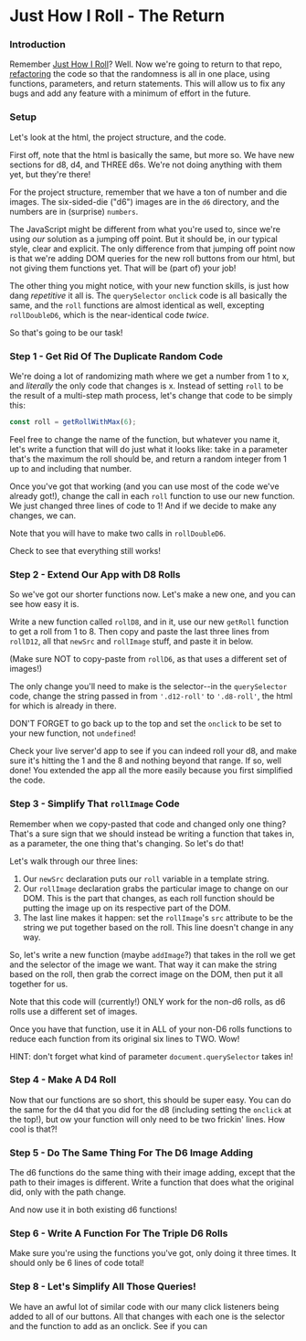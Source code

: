 # Just How I Roll - The Return

### Introduction

Remember [Just How I Roll](https://github.com/abbreviatedman/just-how-i-roll)? Well. Now we're going to return to that repo, [refactoring]() the code so that the randomness is all in one place, using functions, parameters, and return statements. This will allow us to fix any bugs and add any feature with a minimum of effort in the future.


### Setup

Let's look at the html, the project structure, and the code.

First off, note that the html is basically the same, but more so. We have new sections for d8, d4, and THREE d6s. We're not doing anything with them yet, but they're there!

For the project structure, remember that we have a ton of number and die images. The six-sided-die ("d6") images are in the `d6` directory, and the numbers are in (surprise) `numbers`.

The JavaScript might be different from what you're used to, since we're using _our_ solution as a jumping off point. But it should be, in our typical style, clear and explicit. The only difference from that jumping off point now is that we're adding DOM queries for the new roll buttons from our html, but not giving them functions yet. That will be (part of) your job!

The other thing you might notice, with your new function skills, is just how dang _repetitive_ it all is. The `querySelector` `onclick` code is all basically the same, and the `roll` functions are almost identical as well, excepting `rollDoubleD6`, which is the near-identical code _twice_.

So that's going to be our task!


### Step 1 - Get Rid Of The Duplicate Random Code

We're doing a lot of randomizing math where we get a number from 1 to x, and _literally_ the only code that changes is x. Instead of setting `roll` to be the result of a multi-step math process, let's change that code to be simply this:

```javascript
const roll = getRollWithMax(6);
```

Feel free to change the name of the function, but whatever you name it, let's write a function that will do just what it looks like: take in a parameter that's the maximum the roll should be, and return a random integer from 1 up to and including that number.

Once you've got that working (and you can use most of the code we've already got!), change the call in each `roll` function to use our new function. We just changed three lines of code to 1! And if we decide to make any changes, we can.

Note that you will have to make two calls in `rollDoubleD6`.

Check to see that everything still works!


### Step 2 - Extend Our App with D8 Rolls

So we've got our shorter functions now. Let's make a new one, and you can see how easy it is.

Write a new function called `rollD8`, and in it, use our new `getRoll` function to get a roll from 1 to 8. Then copy and paste the last three lines from `rollD12`, all that `newSrc` and `rollImage` stuff, and paste it in below.

(Make sure NOT to copy-paste from `rollD6`, as that uses a different set of images!)

The only change you'll need to make is the selector--in the `querySelector` code, change the string passed in from `'.d12-roll'` to `'.d8-roll'`, the html for which is already in there.

DON'T FORGET to go back up to the top and set the `onclick` to be set to your new function, not `undefined`!

Check your live server'd app to see if you can indeed roll your d8, and make sure it's hitting the 1 and the 8 and nothing beyond that range. If so, well done! You extended the app all the more easily because you first simplified the code.


### Step 3 - Simplify That `rollImage` Code

Remember when we copy-pasted that code and changed only one thing? That's a sure sign that we should instead be writing a function that takes in, as a parameter, the one thing that's changing. So let's do that!

Let's walk through our three lines:

1. Our `newSrc` declaration puts our `roll` variable in a template string.
2. Our `rollImage` declaration grabs the particular image to change on our DOM. This is the part that changes, as each roll function should be putting the image up on its respective part of the DOM.
3. The last line makes it happen: set the `rollImage`'s `src` attribute to be the string we put together based on the roll. This line doesn't change in any way.

So, let's write a new function (maybe `addImage`?) that takes in the roll we get and the selector of the image we want. That way it can make the string based on the roll, then grab the correct image on the DOM, then put it all together for us.

Note that this code will (currently!) ONLY work for the non-d6 rolls, as d6 rolls use a different set of images.

Once you have that function, use it in ALL of your non-D6 rolls functions to reduce each function from its original six lines to TWO. Wow!

HINT: don't forget what kind of parameter `document.querySelector` takes in!


### Step 4 - Make A D4 Roll

Now that our functions are so short, this should be super easy. You can do the same for the d4 that you did for the d8 (including setting the `onclick` at the top!), but ow your function will only need to be two frickin' lines. How cool is that?!


### Step 5 - Do The Same Thing For The D6 Image Adding

The d6 functions do the same thing with their image adding, except that the path to their images is different. Write a function that does what the original did, only with the path change.

And now use it in both existing d6 functions!


### Step 6 - Write A Function For The Triple D6 Rolls

Make sure you're using the functions you've got, only doing it three times. It should only be 6 lines of code total!


### Step 8 - Let's Simplify All Those Queries!

We have an awful lot of similar code with our many click listeners being added to all of our buttons. All that changes with each one is the selector and the function to add as an onclick. See if you can 